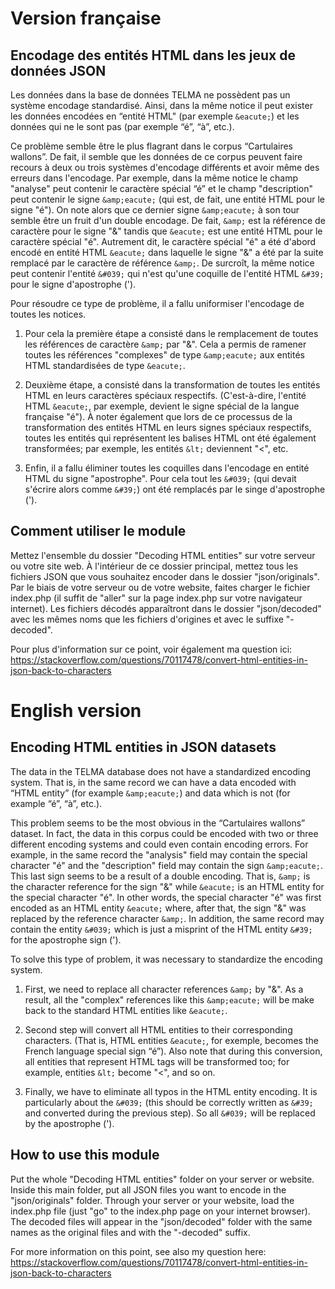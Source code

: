# Version française

## Encodage des entités HTML dans les jeux de données JSON

Les données dans la base de données TELMA ne possèdent pas un système encodage standardisé. Ainsi, dans la même notice il peut exister les données encodées en “entité HTML" (par exemple `&eacute;`) et les données qui ne le sont pas (par exemple “é”, “à”, etc.). 

Ce problème semble être le plus flagrant dans le corpus “Cartulaires wallons”. De fait, il semble que les données de ce corpus peuvent faire recours à deux ou trois systèmes d'encodage différents et avoir même des erreurs dans l'encodage. Par exemple, dans la même notice le champ "analyse" peut contenir le caractère spécial “é” et le champ "description" peut contenir le signe `&amp;eacute;` (qui est, de fait, une entité HTML pour le signe "é"). On note alors que ce dernier signe `&amp;eacute;` à son tour semble être un fruit d'un double encodage. De fait, `&amp;` est la référence de caractère pour le signe "&" tandis que `&eacute;` est une entité HTML pour le caractère spécial "é". Autrement dit, le caractère spécial "é" a été d'abord encodé en entité HTML `&eacute;` dans laquelle le signe "&" a été par la suite remplacé par le caractère de référence `&amp;`. De surcroît, la même notice peut contenir l'entité `&#039;` qui n'est qu'une coquille de l'entité HTML `&#39;` pour le signe d'apostrophe (').

Pour résoudre ce type de problème, il a fallu uniformiser l'encodage de toutes les notices.

1) Pour cela la première étape a consisté dans le remplacement de toutes les références de caractère `&amp;` par "&". Cela a permis de ramener toutes les références "complexes" de type `&amp;eacute;` aux entités HTML standardisées de type `&eacute;`. 

2) Deuxième étape, a consisté dans la transformation de toutes les entités HTML en leurs caractères spéciaux respectifs. (C'est-à-dire, l'entité HTML `&eacute;`, par exemple, devient le signe spécial de la langue française "é"). À noter également que lors de ce processus de la transformation des entités HTML en leurs signes spéciaux respectifs, toutes les entités qui représentent les balises HTML ont été également transformées; par exemple, les entités `&lt;` deviennent "<", etc.

3) Enfin, il a fallu éliminer toutes les coquilles dans l'encodage en entité HTML du signe "apostrophe". Pour cela tout les `&#039;` (qui devait s'écrire alors comme `&#39;`) ont été remplacés par le singe d'apostrophe (').

## Comment utiliser le module

Mettez l'ensemble du dossier "Decoding HTML entities" sur votre serveur ou votre site web. À l'intérieur de ce dossier principal, mettez tous les fichiers JSON que vous souhaitez encoder dans le dossier "json/originals". Par le biais de votre serveur ou de votre website, faites charger le fichier index.php (il suffit de "aller" sur la page index.php sur votre navigateur internet). Les fichiers décodés apparaîtront dans le dossier "json/decoded" avec les mêmes noms que les fichiers d'origines et avec le suffixe "-decoded".

Pour plus d'information sur ce point, voir également ma question ici: https://stackoverflow.com/questions/70117478/convert-html-entities-in-json-back-to-characters

# English version

## Encoding HTML entities in JSON datasets 

The data in the TELMA database does not have a standardized encoding system. That is, in the same record we can have a data encoded with “HTML entity” (for example `&amp;eacute;`) and data which is not (for example “é”, “à”, etc.). 

This problem seems to be the most obvious in the “Cartulaires wallons” dataset. In fact, the data in this corpus could be encoded with two or three different encoding systems and could even contain encoding errors. For example, in the same record the "analysis" field may contain the special character "é" and the "description" field may contain the sign `&amp;eacute;`. This last sign seems to be a result of a double encoding. That is, `&amp;` is the character reference for the sign "&" while `&eacute;` is an HTML entity for the special character "é". In other words, the special character "é" was first encoded as an HTML entity `&eacute;` where, after that, the sign "&" was replaced by the reference character `&amp;`. In addition, the same record may contain the entity `&#039;` which is just a misprint of the HTML entity `&#39;` for the apostrophe sign (').

To solve this type of problem, it was necessary to standardize the encoding system.

1) First, we need to replace all character references `&amp;` by "&". As a result, all the "complex" references like this `&amp;eacute;` will be make back to the standard HTML entities like `&eacute;`.

2) Second step will convert all HTML entities to their corresponding characters. (That is, HTML entities `&eacute;`, for exemple, becomes the French language special sign “é”). Also note that during this conversion, all entities that represent HTML tags will be transformed too; for example, entities `&lt;` become "<", and so on.

3) Finally, we have to eliminate all typos in the HTML entity encoding. It is particularly about the `&#039;` (this should be correctly written as `&#39;` and converted during the previous step). So all `&#039;` will be replaced by the apostrophe (').

## How to use this module

Put the whole "Decoding HTML entities" folder on your server or website. Inside this main folder, put all JSON files you want to encode in the "json/originals" folder. Through your server or your website, load the index.php file (just "go" to the index.php page on your internet browser). The decoded files will appear in the "json/decoded" folder with the same names as the original files and with the "-decoded" suffix.

For more information on this point, see also my question here: https://stackoverflow.com/questions/70117478/convert-html-entities-in-json-back-to-characters